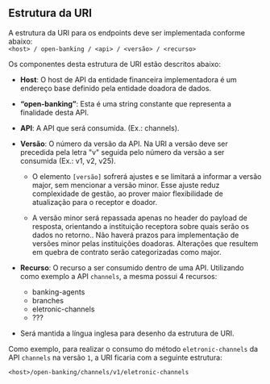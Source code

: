 ## Estrutura da URI

A estrutura da URI para os endpoints deve ser implementada conforme abaixo:  
`<host> / open-banking / <api> / <versão> / <recurso>`

Os componentes desta estrutura de URI estão descritos abaixo:

* **Host**: O host de API da entidade financeira implementadora é um endereço base definido pela entidade doadora de dados.
* **“open-banking”**: Esta é uma string constante que representa a finalidade desta API.
* **API**: A API que será consumida. (Ex.: channels).
* **Versão**: O número da versão da API. Na URI a versão deve ser precedida pela letra "v" seguida pelo número da versão a ser consumida (Ex.: v1, v2, v25).

	- O elemento `[versão]` sofrerá ajustes e se limitará a informar a versão major, sem mencionar a versão minor. Esse ajuste reduz complexidade de gestão, ao prover maior flexibilidade de atualização para o receptor e doador.

	- A versão minor será repassada apenas no header do payload de resposta, orientando a instituição receptora sobre quais serão os dados no retorno.. Não haverá prazos para implementação de versões minor pelas instituições doadoras. Alterações que resultem em quebra de contrato serão categorizadas como major.


* **Recurso**: O recurso a ser consumido dentro de uma API. Utilizando como exemplo a API `channels`, a mesma possui 4 recursos:
	- banking-agents
    - branches
    - eletronic-channels
	- ???

* Será mantida a língua inglesa para desenho da estrutura de URI.

Como exemplo, para realizar o consumo do método `eletronic-channels` da API `channels` na versão `1`, a URI ficaria com a seguinte estrutura:  

`<host>/open-banking/channels/v1/eletronic-channels`